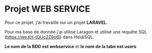 # Projet WEB SERVICE
 
Pour ce projet, j'ai travaillé sur un projet **LARAVEL**.


Pour ma base de donnée j'ai utilisé Laragon et utilisé une requête SQL (https://we.tl/t-tQUc2Z9o6l) dans HeidiSQL.


**Le nom de la BDD est webservice** et **le nom de la tabe est users**
